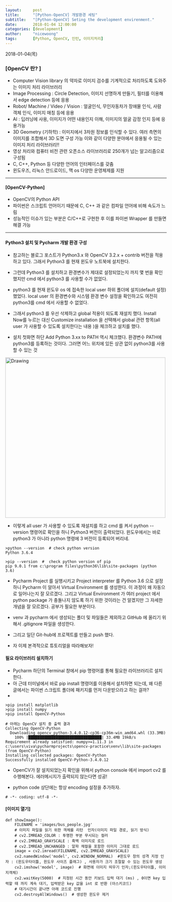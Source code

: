 ```yaml
---
layout:     post
title:      "[Python-OpenCV] 개발환경 세팅"
subtitle:   "[Python-OpenCV] Seting the development envirenment." 
date:       2018-01-04 12:00:00
categories: [development]
author:     "nicewoong"
tags:       [Python, OpenCV, 인턴, 이미지처리]
---
```




2018-01-04(목)

### [OpenCV 란? ] 
- Computer Vision library 의 약자로 이미지 검수를 기계적으로 처리하도록 도와주는 이미지 처리 라이브러리 
- Image Processing : Circle Detection, 이미지 선명하게 만들기, 필터를 이용해서 edge detection 등에 응용
- Robot/ Machine / Video / Vision : 얼굴인식, 무인자동차가 장애물 인식, 사람 객체 인식, 이미지 매칭 등에 응용
- AI : 딥러닝에 사용, 이미지가 어떤 내용인지 이해, 이미지의 얼굴 감정 인지 등에 응용가능 
- 3D Geometry (기하학) : 이미지에서 3차원 정보를 인식할 수 있다. 여러 측면의 이미지를 조합해서 3D 도면 구성 가능 
이와 같이 다양한 분야에서 응용될 수 있는 이미지 처리 라이브러리!!
- 영상 처리와 컴퓨터 비전 관련 오픈소스 라이브러리로 250개가 넘는 알고리즘으로 구성됨
- C, C++, Python 등 다양한 언어의 인터페이스를 갖춤
- 윈도우즈, 리눅스 안드로이드, 맥 os 다양한 운영체제를 지원


----


#### [OpenCV-Python]
- OpenCV의 Python API 
- 파이썬은 스크립트 언어이기 때문에 C, C++ 과 같은 컴파일 언어에 비해 속도가 느림 
- 성능적인 이슈가 있는 부분은 C/C++로 구현한 후 이를 파이썬 Wrapper 를 만들면 해결 가능

---

#### Python3 설치 및 Pycharm 개발 환경 구성
- 참고하는 블로그 포스트가  Python3.x 와  OpenCV 3.2.x + contrib 버전을 적용하고 있다. 그래서 Python3 를 현재 윈도우 노트북에 설치한다. 
- 그런데 Python3 를 설치하고 환경변수가 제대로 설정되었는지 까지 몇 번을 확인했지만 cmd 에서 python3 를 사용할 수가 없었다. 
- python3 를 현재 윈도우 os 에 접속한 local user 하위 폴더에 설치(default 설정)했었다. local user 의 환경변수와 시스템 환경 변수 설정을 확인하고도 여전히 python3를 cmd 에서 사용할 수 없었다. 

- 그래서 python3 를 우선 삭제하고 global 적용이 되도록 재설치 했다. Install Now를 누르는 대신 Customize installation 을 선택해서 global 관련 항목(all user 가 사용할 수 있도록 설치한다는 내용 )을 체크하고 설치를 했다. 

- 설치 첫화면 하단 Add Python 3.xx to PATH 역시 체크했다. 환경변수 PATH에 python3를 등록하는 것이다. 그러면 어느 위치에 있든 상관 없이 python3를 사용할 수 있는 것 


<img src="{{ site.url }}/assets/python_win_installer.png" alt="Drawing" style="width: 500px;"/>

- 이렇게 all user 가 사용할 수 있도록 재설치를 하고 cmd 를 켜서 python --version 명령어로 확인을 하니 Python3 버전이 출력되었다. 윈도우에서는 바로 python3 가 아니라 python 명령에 3 버전이 등록되어 버리네. 


```
>python --version  # check python version 
Python 3.6.4

>pip --version  #  check python version of pip 
pip 9.0.1 from c:\program files\python36\lib\site-packages (python 3.6) 
```

- Pycharm Project 를 실행시키고 Project interpreter 를 Python 3.6 으로 설정하니 Pycharm 이 알아서 Virtual Environment 를 생성한다. 이 과정이 왜 자동으로 일어나는지 잘 모르겠다. 그리고 Virtual Environment 가 여러 project 에서 python package 가 충돌나지 않도록 하기 위한 것이라는 건 알겠지만 그 자세한 개념을 잘 모르겠다. 공부가 필요한 부분이다. 

- venv 과 pycharm 에서 생성되는 폴더 및 파일들은 제외하고 GitHub 에 올리기 위해서 .gitignore 파일을 생성한다. 
- 그리고 일단 Git-hub에 프로젝트를 만들고 push 했다. 
- 자 이제 본격적으로 튜토리얼을 따라해보자!


#### 필요 라이브러리 설치하기
- Pycharm 하단의 Terminal 창에서 pip 명령어를 통해 필요한 라이브러리르 설치한다.
- 아 근데 터미널에서 바로 pip install 명령어를 이용해서 설치하면 되는데, 왜 다른 글에서는 파이썬 스크립트 폴더에 패키지를 먼저 다운받으라고 하는 걸까?
- 

```
>pip install matplotlib
>pip install numpy
>pip install OpenCV-Python

# 아래는 OpenCV 설치 중 출력 결과
Collecting OpenCV-Python
  Downloading opencv_python-3.4.0.12-cp36-cp36m-win_amd64.whl (33.3MB)
    100% |████████████████████████████████| 33.4MB 19kB/s
Requirement already satisfied: numpy>=1.11.3 in c:\users\viva\pycharmprojects\opencv-practice\venv\lib\site-packages (from OpenCV-Python)
Installing collected packages: OpenCV-Python
Successfully installed OpenCV-Python-3.4.0.12

```

- OpenCV가 잘 설치되었는지 확인을 위해서 python console 에서 import cv2 를 수행해본다. 에러메시지가 출력되지 않는다면 성공!

- python code 상단에는 항상 encoding 설정을 추가하자. 
```
# -*- coding: utf-8 -*-
```



#### [이미지 열기]

```
def showImage():
    FILENAME = 'images/bus_people.jpg'
    # 이미지 파일을 읽기 위한 객체를 리턴  인자(이미지 파일 경로, 읽기 방식)
    # cv2.IMREAD_COLOR : 투명한 부분 무시되는 컬러
    # cv2.IMREAD_GRAYSCALE : 흑백 이미지로 로드
    # cv2.IMREAD_UNCHANGED : 알파 채컬을 포함한 이미지 그대로 로드
    image = cv2.imread(FILENAME, cv2.IMREAD_GRAYSCALE)
    cv2.namedWindow('model', cv2.WINDOW_NORMAL)  #윈도우 창의 성격 지정 인자 : (윈도우타이틀, 윈도우 사이즈 플래그) , 사용자가 크기 조절할 수 있는 윈도우 생성
    cv2.imshow('model', image)  # 화면에 이미지 띄우기 인자;(윈도우타이틀, 이미지객체)
    cv2.waitKey(5000)  # 지정된 시간 동안 키보드 입력 대기 (ms) , 0이면 key 입력할 때 까지 계속 대기, 입력받은 key 값을 int 로 반환 (아스키코드)
    # 대기시간이 끝나면 아래 코드로 진행
    cv2.destroyAllWindows()  # 생성한 윈도우 제거
    
```



